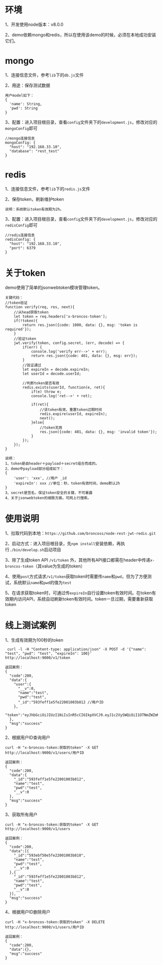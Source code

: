 # 环境
1、开发使用node版本：v8.0.0

2、demo依赖mongo和redis，所以在使用该demo的时候，必须在本地成功安装它们。

# mongo
1、连接信息文件，参考`lib`下的`db.js`文件

2、用途：保存测试数据
```
用户model如下：
{
  'name': String,
  'pwd': String
}
```
3、配置：进入项目根目录，查看`config`文件夹下的`development.js`，修改对应的`mongoConfig`即可
```
//mongo连接信息
mongoConfig: {
  "host": "192.168.33.10",
  "database": "rest_test"
}
```

# redis
1、连接信息文件，参考`lib`下的`redis.js`文件

2、保存token，刷新维护token
```
说明：系统默认token有效期为2h。
```
3、配置：进入项目根目录，查看`config`文件夹下的`development.js`，修改对应的`redisConfig`即可
```
//redis连接信息
redisConfig: {
  "host": "192.168.33.10",
  "port": 6379
}
```

# 关于token
demo使用了简单的jsonwebtoken模块管理token。
```
关键代码：
//token验证
function verify(req, res, next){
	//从head获取token
	let token = req.headers['x-broncos-token'];
	if(!token){
		return res.json({code: 1000, data: {}, msg: 'token is required'});
	}
	//验证token
	jwt.verify(token, config.secret, (err, decode) => {
		if(err) {
			console.log('verify err-->' + err);
			return res.json({code: 401, data: {}, msg: err});
		}
		//验证通过
		let expireIn = decode.expireIn;
		let userId = decode.userId;

		//判断token是否有效
		redis.exists(userId, function(e, ret){
			if(e) throw e;
			console.log('ret-->' + ret);

			if(ret){
				//该token有效，重置token过期时间
				redis.expire(userId, expireIn);
				next();
			}else{
				//token无效
				res.json({code: 401, data: {}, msg: 'invalid token'});
			}
		});
	});
}
```
```
说明：
1、token是由header＋payload＋secret组合而成的。
2、demo中payload部分组成如下：
{
    'user': 'xxx', //用户 _id
    'expireIn': xxx //单位：秒，token有效时间，demo默认2h
}
3、secret是签名，保证token安全的关键，不可暴露
4、关于jsonwebtoken的细致方面，可网上行搜索。
```

# 使用说明
1、拉取代码到本地：`https://github.com/broncoss/node-rest-jwt-redis.git`

2、启动方式：进入项目根目录，先`npm install`安装依赖，再执行`./bin/develop.sh`启动项目

3、除了生成token API `/v1/token` 外，其他所有API接口都需在header中传递`x-broncos-token`（其value为生成的token）

4、使用`post`方式请求`/v1/token`获取token时需要传`name`和`pwd`，但为了方便测试，系统默认`name`和`pwd`的值为`test`

5、在请求获取token时，可通过传`expireIn`自行设置token有效时间。在token有效期内访问API，系统自动刷新token有效时间。token一旦过期，需要重新获取token

# 线上测试案例
1、生成有效期为100秒的token
```
 curl -l -H "Content-type: application/json" -X POST -d '{"name": "test", "pwd": "test", "expireIn": 100}' http://localhost:9000/v1/token
```
```
返回案例：
{
  "code":200,
  "data":{
    "user":{
      "__v":0,
      "name":"test",
      "pwd":"test",
      "_id":"593feff1e5fe22001003b812 //用户ID
    },
    "token":"eyJhbGciOiJIUzI1NiIsInR5cCI6IkpXVCJ9.eyJ1c2VySWQiOiI1OTNmZWZmMWU1ZmUyMjAwMTAwM2I4MTIiLCJleHBpcmVJbiI6MTAwMDAwMCwiaWF0IjoxNDk3MzYyNDE3fQ.rcZp6DlRIgjr8lID7nV4nV9pxLEz_FNlVnG1US1GHdg"
  },
  "msg":"success"
}
```
2、根据用户ID查询用户
```
curl -H "x-broncos-token:获取的token" -X GET http://localhost:9000/v1/users/用户ID
```
```
返回案例：
{
  "code":200,
  "data":{
    "_id":"593feff1e5fe22001003b812",
    "name":"test",
    "pwd":"test",
    "__v":0
  },
  "msg":"success"
}
```
3、获取所有用户
```
curl -H "x-broncos-token:获取的token" -X GET http://localhost:9000/v1/users
```
```
返回案例：
{
  "code":200,
  "data":[{
    "_id":"593ebf50e5fe22001003b810",
    "name":"test",
    "pwd":"test",
    "__v":0
  },{
    "_id":"593feff1e5fe22001003b812",
    "name":"test",
    "pwd":"test",
    "__v":0
  }],
  "msg":"success"
}

```
4、根据用户ID删除用户
```
curl -H "x-broncos-token:获取的token" -X DELETE http://localhost:9000/v1/users/用户ID
```
```
返回案例：
{
  "code":200,
  "data":{},
  "msg":"success"
}
```